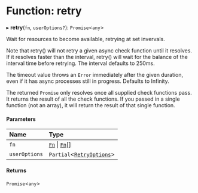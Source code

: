 # Function: retry

▸ **retry**(`fn`, `userOptions?`): `Promise`<`any`\>

Wait for resources to become available, retrying at set invervals.

Note that retry() will not retry a given async check function until it
resolves. If it resolves faster than the interval, retry() will wait for
the balance of the interval time before retrying. The interval defaults to
250ms.

The timeout value throws an `Error` immediately after the given duration,
even if it has async processes still in progress. Defaults to Infinity.

The returned `Promise` only resolves once all supplied check functions pass.
It returns the result of all the check functions. If you passed in a single
function (not an array), it will return the result of that single function.

#### Parameters

| Name | Type |
| :------ | :------ |
| `fn` | [`Fn`](../interfaces/Fn.md) \| [`Fn`](../interfaces/Fn.md)[] |
| `userOptions` | `Partial`<[`RetryOptions`](../interfaces/RetryOptions.md)\> |

#### Returns

`Promise`<`any`\>
